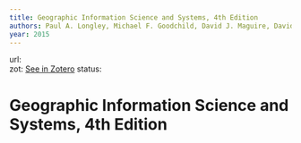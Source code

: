 ```yaml
---
title: Geographic Information Science and Systems, 4th Edition
authors: Paul A. Longley, Michael F. Goodchild, David J. Maguire, David W. Rhind
year: 2015
---
```

url:  
zot: [See in Zotero](zotero://select/items/@longleyGeographicInformationScience2015)
status:
# Geographic Information Science and Systems, 4th Edition




